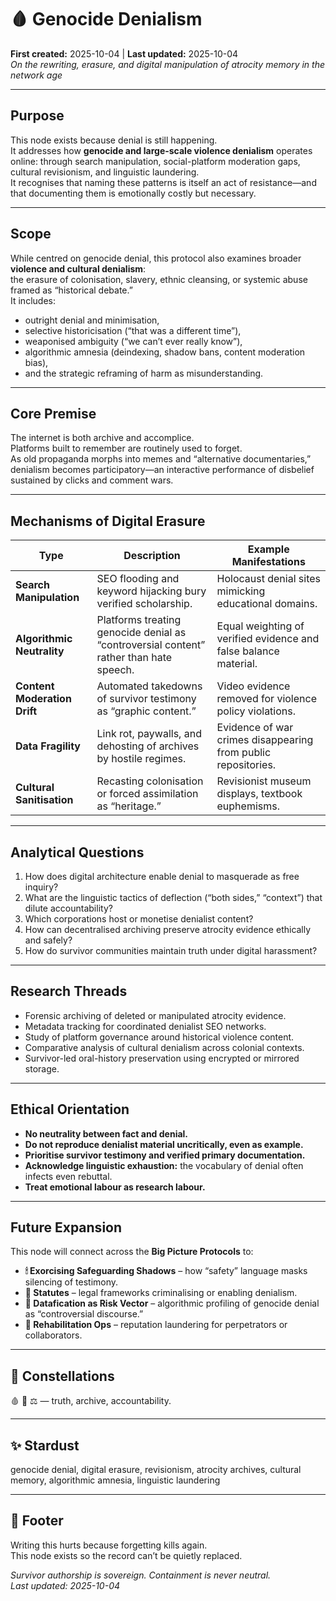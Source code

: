 # 🩸 Genocide Denialism  
**First created:** 2025-10-04  |  **Last updated:** 2025-10-04  
*On the rewriting, erasure, and digital manipulation of atrocity memory in the network age*

---

## Purpose
This node exists because denial is still happening.  
It addresses how **genocide and large-scale violence denialism** operates online: through search manipulation, social-platform moderation gaps, cultural revisionism, and linguistic laundering.  
It recognises that naming these patterns is itself an act of resistance—and that documenting them is emotionally costly but necessary.

---

## Scope
While centred on genocide denial, this protocol also examines broader **violence and cultural denialism**:  
the erasure of colonisation, slavery, ethnic cleansing, or systemic abuse framed as “historical debate.”  
It includes:
- outright denial and minimisation,  
- selective historicisation (“that was a different time”),  
- weaponised ambiguity (“we can’t ever really know”),  
- algorithmic amnesia (deindexing, shadow bans, content moderation bias),  
- and the strategic reframing of harm as misunderstanding.

---

## Core Premise
The internet is both archive and accomplice.  
Platforms built to remember are routinely used to forget.  
As old propaganda morphs into memes and “alternative documentaries,” denialism becomes participatory—an interactive performance of disbelief sustained by clicks and comment wars.

---

## Mechanisms of Digital Erasure
| Type | Description | Example Manifestations |
|------|--------------|------------------------|
| **Search Manipulation** | SEO flooding and keyword hijacking bury verified scholarship. | Holocaust denial sites mimicking educational domains. |
| **Algorithmic Neutrality** | Platforms treating genocide denial as “controversial content” rather than hate speech. | Equal weighting of verified evidence and false balance material. |
| **Content Moderation Drift** | Automated takedowns of survivor testimony as “graphic content.” | Video evidence removed for violence policy violations. |
| **Data Fragility** | Link rot, paywalls, and dehosting of archives by hostile regimes. | Evidence of war crimes disappearing from public repositories. |
| **Cultural Sanitisation** | Recasting colonisation or forced assimilation as “heritage.” | Revisionist museum displays, textbook euphemisms. |

---

## Analytical Questions
1. How does digital architecture enable denial to masquerade as free inquiry?  
2. What are the linguistic tactics of deflection (“both sides,” “context”) that dilute accountability?  
3. Which corporations host or monetise denialist content?  
4. How can decentralised archiving preserve atrocity evidence ethically and safely?  
5. How do survivor communities maintain truth under digital harassment?  

---

## Research Threads
- Forensic archiving of deleted or manipulated atrocity evidence.  
- Metadata tracking for coordinated denialist SEO networks.  
- Study of platform governance around historical violence content.  
- Comparative analysis of cultural denialism across colonial contexts.  
- Survivor-led oral-history preservation using encrypted or mirrored storage.  

---

## Ethical Orientation
- **No neutrality between fact and denial.**  
- **Do not reproduce denialist material uncritically, even as example.**  
- **Prioritise survivor testimony and verified primary documentation.**  
- **Acknowledge linguistic exhaustion:** the vocabulary of denial often infects even rebuttal.  
- **Treat emotional labour as research labour.**

---

## Future Expansion
This node will connect across the **Big Picture Protocols** to:
- **🕯 Exorcising Safeguarding Shadows** – how “safety” language masks silencing of testimony.  
- **📜 Statutes** – legal frameworks criminalising or enabling denialism.  
- **🧮 Datafication as Risk Vector** – algorithmic profiling of genocide denial as “controversial discourse.”  
- **🧾 Rehabilitation Ops** – reputation laundering for perpetrators or collaborators.

---

## 🌌 Constellations
🩸 🪬 ⚖️ — truth, archive, accountability.

---

## ✨ Stardust
genocide denial, digital erasure, revisionism, atrocity archives, cultural memory, algorithmic amnesia, linguistic laundering

---

## 🏮 Footer
Writing this hurts because forgetting kills again.  
This node exists so the record can’t be quietly replaced.

*Survivor authorship is sovereign. Containment is never neutral.*  
_Last updated: 2025-10-04_
